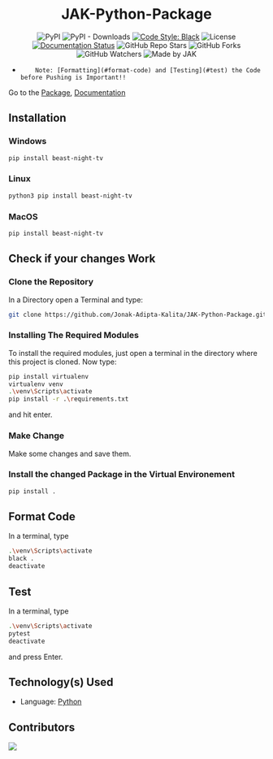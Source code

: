 <div align=center>

# JAK-Python-Package

![PyPI](https://img.shields.io/pypi/v/beast-night-tv?style=for-the-badge)
![PyPI - Downloads](https://img.shields.io/pypi/dd/beast-night-tv?style=for-the-badge)
[![Code Style: Black](https://img.shields.io/badge/Code%20Style-Black-000000.svg?style=for-the-badge)](https://github.com/psf/black)
![License](https://img.shields.io/github/license/Jonak-Adipta-Kalita/JAK-Python-Package?style=for-the-badge)
[![Documentation Status](https://readthedocs.org/projects/jak-python-package/badge/?version=latest&style=for-the-badge)](https://jak-python-package.readthedocs.io/en/latest/?badge=latest)
![GitHub Repo Stars](https://img.shields.io/github/stars/Jonak-Adipta-Kalita/JAK-Python-Package?style=for-the-badge)
![GitHub Forks](https://img.shields.io/github/forks/Jonak-Adipta-Kalita/JAK-Python-Package?style=for-the-badge)
![GitHub Watchers](https://img.shields.io/github/watchers/Jonak-Adipta-Kalita/JAK-Python-Package?style=for-the-badge)
![Made by JAK](https://img.shields.io/badge/BeastNight%20TV-Made%20by%20JAK-blue?style=for-the-badge)

</div>

-         Note: [Formatting](#format-code) and [Testing](#test) the Code before Pushing is Important!!

Go to the [Package](https://pypi.org/project/beast-night-tv/), [Documentation](https://jak-python-package.readthedocs.io/)

## Installation

### Windows

```bash
pip install beast-night-tv
```

### Linux

```bash
python3 pip install beast-night-tv
```

### MacOS

```bash
pip install beast-night-tv
```

## Check if your changes Work

### Clone the Repository

In a Directory open a Terminal and type:

```bash
git clone https://github.com/Jonak-Adipta-Kalita/JAK-Python-Package.git
```

### Installing The Required Modules

To install the required modules, just open a terminal in the directory where this project is cloned. Now type:

```bash
pip install virtualenv
virtualenv venv
.\venv\Scripts\activate
pip install -r .\requirements.txt
```

and hit enter.

### Make Change

Make some changes and save them.

### Install the changed Package in the Virtual Environement

```bash
pip install .
```

## Format Code

In a terminal, type

```bash
.\venv\Scripts\activate
black .
deactivate
```

## Test

In a terminal, type

```bash
.\venv\Scripts\activate
pytest
deactivate
```

and press Enter.

## Technology(s) Used

-   Language: [Python](https://python.org/)

## Contributors

<a href = "https://github.com/Jonak-Adipta-Kalita/JAK-Python-Package/graphs/contributors">
	<img src = "https://contrib.rocks/image?repo=Jonak-Adipta-Kalita/JAK-Python-Package"/>
</a>
